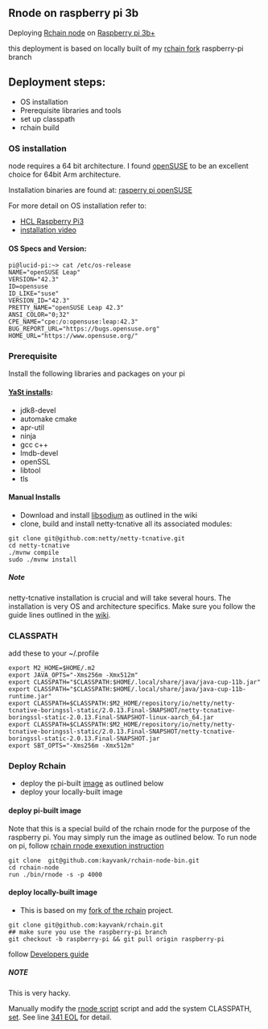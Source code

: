 Rnode on raspberry pi 3b
-----
Deploying [Rchain node](https://github.com/kayvank/rchain) on [Raspberry pi 3b+](https://www.raspberrypi.org/products/raspberry-pi-3-model-b/)

this deployment is based on locally built of my [rchain fork](https://github.com/kayvank/rchain/tree/raspberry-pi) raspberry-pi branch

## Deployment steps:
* OS installation
* Prerequisite libraries and tools
* set up classpath
* rchain build

### OS installation
node requires a 64 bit architecture. I found [openSUSE](https://www.opensuse.org/) to be an excellent choice for 64bit Arm architecture. 

Installation binaries are found at: [rasperry pi openSUSE](https://en.opensuse.org/HCL:Raspberry_Pi3) 

For more detail on OS installation refer to:
* [HCL Raspberry Pi3](https://en.opensuse.org/HCL:Raspberry_Pi3)
* [installation video](https://www.youtube.com/watch?v=UA9ByJwWhzs) 

#### OS Specs and Version:

```
pi@lucid-pi:~> cat /etc/os-release
NAME="openSUSE Leap"
VERSION="42.3"
ID=opensuse
ID_LIKE="suse"
VERSION_ID="42.3"
PRETTY_NAME="openSUSE Leap 42.3"
ANSI_COLOR="0;32"
CPE_NAME="cpe:/o:opensuse:leap:42.3"
BUG_REPORT_URL="https://bugs.opensuse.org"
HOME_URL="https://www.opensuse.org/"
```
### Prerequisite
Install the following libraries and packages on your pi

#### [YaSt installs](https://en.opensuse.org/Portal:YaST):
* jdk8-devel
* automake cmake
* apr-util 
* ninja
* gcc c++
* lmdb-devel 
* openSSL
* libtool
* tls 

#### Manual Installs
* Download and install [libsodium](https://download.libsodium.org/doc/installation/ ) as outlined in the wiki
* clone, build and install netty-tcnative all its associated modules:

```
git clone git@github.com:netty/netty-tcnative.git
cd netty-tcnative
./mvnw compile
sudo ./mvnw install
```
##### Note
netty-tcnative installation is crucial and will take several hours. The installation is very OS and architecture specifics.  Make sure you follow the guide lines outlined in the [wiki](http://netty.io/wiki/forked-tomcat-native.html).

### CLASSPATH
add these to your ~/.profile
```
export M2_HOME=$HOME/.m2
export JAVA_OPTS="-Xms256m -Xmx512m"
export CLASSPATH="$CLASSPATH:$HOME/.local/share/java/java-cup-11b.jar"
export CLASSPATH="$CLASSPATH:$HOME/.local/share/java/java-cup-11b-runtime.jar"
export CLASSPATH=$CLASSPATH:$M2_HOME/repository/io/netty/netty-tcnative-boringssl-static/2.0.13.Final-SNAPSHOT/netty-tcnative-boringssl-static-2.0.13.Final-SNAPSHOT-linux-aarch_64.jar
export CLASSPATH=$CLASSPATH:$M2_HOME/repository/io/netty/netty-tcnative-boringssl-static/2.0.13.Final-SNAPSHOT/netty-tcnative-boringssl-static-2.0.13.Final-SNAPSHOT.jar
export SBT_OPTS="-Xms256m -Xmx512m"
```

### Deploy Rchain
* deploy the pi-built [image](./bin-image) as outlined below
* deploy your locally-built image

#### deploy pi-built image
Note that this is a special build of the rchain rnode for the purpose of the raspberry pi.  You may simply run the image as outlined below.  To run node on pi, follow [rchain rnode exexution instruction](https://github.com/rchain/rchain/tree/dev/node#32-bootstrapping-a-private-network)

```
git clone  git@github.com:kayvank/rchain-node-bin.git
cd rchain-node
run ./bin/rnode -s -p 4000
```

#### deploy locally-built image
* This is based on my [fork of the rchain](https://github.com/kayvank/rchain/tree/raspberry-pi) project.  

```
git clone git@github.com:kayvank/rchain.git
## make sure you use the raspberry-pi branch
git checkout -b raspberry-pi && git pull origin raspberry-pi  
```

follow [Developers guide](https://github.com/kayvank/rchain/tree/raspberry-pi#deverloper-guide)

##### NOTE

This is very hacky.

Manually modify the [rnode script](./bin/rnode) script and add the system CLASSPATH, [set](#classpath). See line [341 EOL](https://github.com/kayvank/rchain-node-bin/blob/master/bin-image/bin/rnode#L341) for detail.
